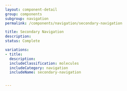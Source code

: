 ```yaml
---
layout: component-detail
group: components
subgroup: navigation
permalink: /components/navigation/secondary-navigation

title: Secondary Navigation
description:
status: Complete

variations:
- title:
  description:
  includeClassification: molecules
  includeCategory: navigation
  includeName: secondary-navigation


---
```

